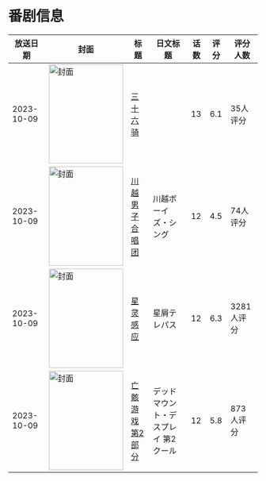 # 番剧信息

|放送日期|封面|标题|日文标题|话数|评分|评分人数|
|---|---|---|---|---|---|---|
|2023-10-09|<img src="https://lain.bgm.tv/pic/cover/c/97/be/390893_49445.jpg" alt="封面" style="width:150px;height:200px;object-fit:cover;">|[三十六骑](https://bangumi.tv/subject/390893)||13|6.1|35人评分|
|2023-10-09|<img src="https://lain.bgm.tv/pic/cover/c/ba/86/422425_1HJM1.jpg" alt="封面" style="width:150px;height:200px;object-fit:cover;">|[川越男子合唱团](https://bangumi.tv/subject/422425)|川越ボーイズ・シング|12|4.5|74人评分|
|2023-10-09|<img src="https://lain.bgm.tv/pic/cover/c/e7/be/404115_P7u1Q.jpg" alt="封面" style="width:150px;height:200px;object-fit:cover;">|[星灵感应](https://bangumi.tv/subject/404115)|星屑テレパス|12|6.3|3281人评分|
|2023-10-09|<img src="https://lain.bgm.tv/pic/cover/c/5a/d5/424892_qRoDK.jpg" alt="封面" style="width:150px;height:200px;object-fit:cover;">|[亡骸游戏 第2部分](https://bangumi.tv/subject/424892)|デッドマウント・デスプレイ 第2クール|12|5.8|873人评分|
